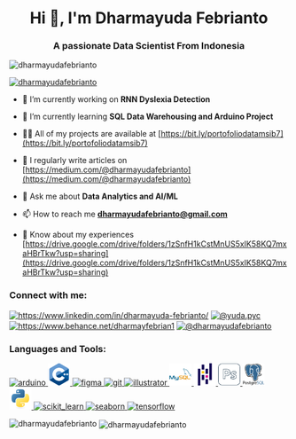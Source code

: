 <h1 align="center">Hi 👋, I'm Dharmayuda Febrianto</h1>
<h3 align="center">A passionate Data Scientist From Indonesia</h3>

<p align="left"> <img src="https://komarev.com/ghpvc/?username=dharmayudafebrianto&label=Profile%20views&color=0e75b6&style=flat" alt="dharmayudafebrianto" /> </p>

<p align="left"> <a href="https://github.com/ryo-ma/github-profile-trophy"><img src="https://github-profile-trophy.vercel.app/?username=dharmayudafebrianto" alt="dharmayudafebrianto" /></a> </p>

- 🔭 I’m currently working on **RNN Dyslexia Detection**

- 🌱 I’m currently learning **SQL Data Warehousing and Arduino Project**

- 👨‍💻 All of my projects are available at [https://bit.ly/portofoliodatamsib7](https://bit.ly/portofoliodatamsib7)

- 📝 I regularly write articles on [https://medium.com/@dharmayudafebrianto](https://medium.com/@dharmayudafebrianto)

- 💬 Ask me about **Data Analytics and AI/ML**

- 📫 How to reach me **dharmayudafebrianto@gmail.com**

- 📄 Know about my experiences [https://drive.google.com/drive/folders/1zSnfH1kCstMnUS5xIK58KQ7mxaHBrTkw?usp=sharing](https://drive.google.com/drive/folders/1zSnfH1kCstMnUS5xIK58KQ7mxaHBrTkw?usp=sharing)

<h3 align="left">Connect with me:</h3>
<p align="left">
<a href="https://linkedin.com/in/https://www.linkedin.com/in/dharmayuda-febrianto/" target="blank"><img align="center" src="https://raw.githubusercontent.com/rahuldkjain/github-profile-readme-generator/master/src/images/icons/Social/linked-in-alt.svg" alt="https://www.linkedin.com/in/dharmayuda-febrianto/" height="30" width="40" /></a>
<a href="https://instagram.com/@yuda.pyc" target="blank"><img align="center" src="https://raw.githubusercontent.com/rahuldkjain/github-profile-readme-generator/master/src/images/icons/Social/instagram.svg" alt="@yuda.pyc" height="30" width="40" /></a>
<a href="https://www.behance.net/https://www.behance.net/dharmayfebrian1" target="blank"><img align="center" src="https://raw.githubusercontent.com/rahuldkjain/github-profile-readme-generator/master/src/images/icons/Social/behance.svg" alt="https://www.behance.net/dharmayfebrian1" height="30" width="40" /></a>
<a href="https://medium.com/@dharmayudafebrianto" target="blank"><img align="center" src="https://raw.githubusercontent.com/rahuldkjain/github-profile-readme-generator/master/src/images/icons/Social/medium.svg" alt="@dharmayudafebrianto" height="30" width="40" /></a>
</p>

<h3 align="left">Languages and Tools:</h3>
<p align="left"> <a href="https://www.arduino.cc/" target="_blank" rel="noreferrer"> <img src="https://cdn.worldvectorlogo.com/logos/arduino-1.svg" alt="arduino" width="40" height="40"/> </a> <a href="https://www.w3schools.com/cpp/" target="_blank" rel="noreferrer"> <img src="https://raw.githubusercontent.com/devicons/devicon/master/icons/cplusplus/cplusplus-original.svg" alt="cplusplus" width="40" height="40"/> </a> <a href="https://www.figma.com/" target="_blank" rel="noreferrer"> <img src="https://www.vectorlogo.zone/logos/figma/figma-icon.svg" alt="figma" width="40" height="40"/> </a> <a href="https://git-scm.com/" target="_blank" rel="noreferrer"> <img src="https://www.vectorlogo.zone/logos/git-scm/git-scm-icon.svg" alt="git" width="40" height="40"/> </a> <a href="https://www.adobe.com/in/products/illustrator.html" target="_blank" rel="noreferrer"> <img src="https://www.vectorlogo.zone/logos/adobe_illustrator/adobe_illustrator-icon.svg" alt="illustrator" width="40" height="40"/> </a> <a href="https://www.mysql.com/" target="_blank" rel="noreferrer"> <img src="https://raw.githubusercontent.com/devicons/devicon/master/icons/mysql/mysql-original-wordmark.svg" alt="mysql" width="40" height="40"/> </a> <a href="https://pandas.pydata.org/" target="_blank" rel="noreferrer"> <img src="https://raw.githubusercontent.com/devicons/devicon/2ae2a900d2f041da66e950e4d48052658d850630/icons/pandas/pandas-original.svg" alt="pandas" width="40" height="40"/> </a> <a href="https://www.photoshop.com/en" target="_blank" rel="noreferrer"> <img src="https://raw.githubusercontent.com/devicons/devicon/master/icons/photoshop/photoshop-line.svg" alt="photoshop" width="40" height="40"/> </a> <a href="https://www.postgresql.org" target="_blank" rel="noreferrer"> <img src="https://raw.githubusercontent.com/devicons/devicon/master/icons/postgresql/postgresql-original-wordmark.svg" alt="postgresql" width="40" height="40"/> </a> <a href="https://www.python.org" target="_blank" rel="noreferrer"> <img src="https://raw.githubusercontent.com/devicons/devicon/master/icons/python/python-original.svg" alt="python" width="40" height="40"/> </a> <a href="https://scikit-learn.org/" target="_blank" rel="noreferrer"> <img src="https://upload.wikimedia.org/wikipedia/commons/0/05/Scikit_learn_logo_small.svg" alt="scikit_learn" width="40" height="40"/> </a> <a href="https://seaborn.pydata.org/" target="_blank" rel="noreferrer"> <img src="https://seaborn.pydata.org/_images/logo-mark-lightbg.svg" alt="seaborn" width="40" height="40"/> </a> <a href="https://www.tensorflow.org" target="_blank" rel="noreferrer"> <img src="https://www.vectorlogo.zone/logos/tensorflow/tensorflow-icon.svg" alt="tensorflow" width="40" height="40"/> </a> </p>

<p><img align="left" src="https://github-readme-stats.vercel.app/api/top-langs?username=dharmayudafebrianto&show_icons=true&locale=en&layout=compact" alt="dharmayudafebrianto" /></p>

<p>&nbsp;<img align="center" src="https://github-readme-stats.vercel.app/api?username=dharmayudafebrianto&show_icons=true&locale=en" alt="dharmayudafebrianto" /></p>
